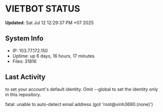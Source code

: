 # VIETBOT STATUS
**Updated**: Sat Jul 12 12:29:37 PM +07 2025

## System Info
- IP: 103.77.172.150
- Uptime: up 6 days, 16 hours, 17 minutes
- Files: 31816

## Last Activity

to set your account's default identity.
Omit --global to set the identity only in this repository.

fatal: unable to auto-detect email address (got 'root@vinh3690.(none)')
